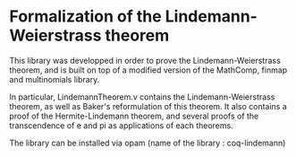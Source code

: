 Formalization of the Lindemann-Weierstrass theorem
==================================================

This library was developped in order to prove the Lindemann-Weierstrass theorem,
and is built on top of a modified version of the MathComp, finmap and
multinomials library.

In particular, LindemannTheorem.v contains the Lindemann-Weierstrass theorem, as well as
Baker's reformulation of this theorem. It also contains a proof of the
Hermite-Lindemann theorem, and several proofs of the transcendence of e and pi
as applications of each theorems.

The library can be installed via opam (name of the library : coq-lindemann)